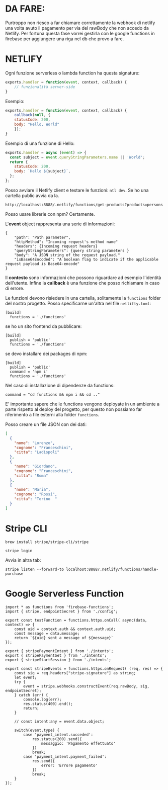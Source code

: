 # DA FARE:

Purtroppo non riesco a far chiamare correttamente la webhook di netlify una volta avuto il pagamento per via del rawBody che non accedo da Netlify. Per fortuna questa fase vorrei gestirla con le google functions in firebase per aggiungere una riga nel db che provo a fare.

# NETLIFY
Ogni funzione serverless o lambda function ha questa signature:

```js
exports.handler = function(event, context, callback) {
    // funzionalità server-side
}
```

Esempio:

```js
exports.handler = function(event, context, callback) {
    callback(null, {
    statusCode: 200,
    body: "Hello, World"
    });
}
```

Esempio di una funzione di Hello:

```js
exports.handler = async (event) => {
  const subject = event.queryStringParameters.name || 'World';
  return {
    statusCode: 200,
    body: `Hello ${subject}`,
  };
};
```

Posso avviare il Netlify client e testare le funzioni: `ntl dev`. Se ho una cartella public avvia da la.

```
http://localhost:8888/.netlify/functions/get-products?products=persons
```

Posso usare librerie con npm? Certamente.

L'**event** object rappresenta una serie di informazioni:

```
{
    "path": "Path parameter",
    "httpMethod": "Incoming request's method name"
    "headers": {Incoming request headers}
    "queryStringParameters": {query string parameters }
    "body": "A JSON string of the request payload."
    "isBase64Encoded": "A boolean flag to indicate if the applicable request payload is Base64-encode"
}
```

Il **contesto** sono informazioni che possono riguardare ad esempio l'identità dell'utente.
Infine la **callback** è una funzione che posso richiamare in caso di errore.

Le funzioni devono risiedere in una cartella, solitamente la `functions` folder del nostro progetto. Posso specificarne un'altra nel file `netlifty.toml`:

```
[build]
  functions = './functions'
```

se ho un sito frontend da pubblicare:

```
[build]
  publish = 'public'
  functions = './functions'
```

se devo installare dei packages di npm:

```
[build]
  publish = 'public'
  command = 'npm i'
  functions = './functions'
```

Nel caso di installazione di dipendenze da functions:

```
command = "cd functions && npm i && cd .."
```

E' importante sapere che le functions vengono deployate in un ambiente a parte rispetto al deploy del progetto, per questo non possiamo far riferimento a file esterni alla folder `functions`.

Posso creare un file JSON con dei dati:

```json
[
  {
    "nome": "Lorenzo",
    "cognome": "Franceschini",
    "citta": "Ladispoli"
  },
  {
    "nome": "Giordano",
    "cognome": "Franceschini",
    "citta": "Roma"
  },
  {
    "nome": "Maria",
    "cognome": "Rossi",
    "citta": "Torino  "
  }
]
```

# Stripe CLI

```
brew install stripe/stripe-cli/stripe

stripe login
```

Avvia in altra tab:

```
stripe listen --forward-to localhost:8888/.netlify/functions/handle-purchase
```

# Google Serverless Function

```
import * as functions from 'firebase-functions';
import { stripe, endpointSecret } from './config';

export const testFunction = functions.https.onCall( async(data, context) => {
    const uid = context.auth && context.auth.uid;
    const message = data.message;
    return `${uid} sent a message of ${message}`
});

export { stripePaymentIntent } from './intents';
export { stripePaymentSet } from './intents';
export { stripeStartSession } from './intents';

export const stripeEvents = functions.https.onRequest( (req, res) => {
    const sig = req.headers["stripe-signature"] as string;
    let event;
    try {
        event = stripe.webhooks.constructEvent(req.rawBody, sig, endpointSecret);
    } catch (err) {
        console.log(err);
        res.status(400).end();
        return;
    }

    // const intent:any = event.data.object;

    switch(event.type) {
        case 'payment_intent.succeded':
            res.status(200).send({
                messaggio: 'Pagamento effettuato'
            })
            break;
        case 'payment_intent.payment_failed':
            res.send({
                error: 'Errore pagamento'
            })
            break;
    }
});
```